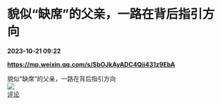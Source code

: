 # 貌似“缺席”的父亲，一路在背后指引方向

**2023-10-21 09:22**

**https://mp.weixin.qq.com/s/SbOJkAyADC4Qii431z9EbA**

貌似“缺席”的父亲，一路在背后指引方向  
![](https://img3.chouti.com/CHOUTI_231021_EF881CC3574D42D7A2E146438C9BECE5.jpg)  
[评论](https://m.chouti.com/link/40359892)